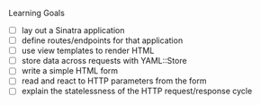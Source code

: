 Learning Goals
- [ ] lay out a Sinatra application
- [ ] define routes/endpoints for that application
- [ ] use view templates to render HTML
- [ ] store data across requests with YAML::Store
- [ ] write a simple HTML form
- [ ] read and react to HTTP parameters from the form
- [ ] explain the statelessness of the HTTP request/response cycle
